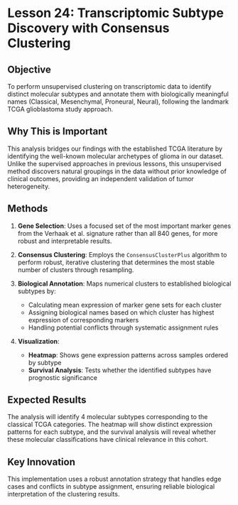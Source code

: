 # Lesson 24: Transcriptomic Subtype Discovery with Consensus Clustering

## Objective
To perform unsupervised clustering on transcriptomic data to identify distinct molecular subtypes and annotate them with biologically meaningful names (Classical, Mesenchymal, Proneural, Neural), following the landmark TCGA glioblastoma study approach.

## Why This is Important
This analysis bridges our findings with the established TCGA literature by identifying the well-known molecular archetypes of glioma in our dataset. Unlike the supervised approaches in previous lessons, this unsupervised method discovers natural groupings in the data without prior knowledge of clinical outcomes, providing an independent validation of tumor heterogeneity.

## Methods
1. **Gene Selection**: Uses a focused set of the most important marker genes from the Verhaak et al. signature rather than all 840 genes, for more robust and interpretable results.

2. **Consensus Clustering**: Employs the `ConsensusClusterPlus` algorithm to perform robust, iterative clustering that determines the most stable number of clusters through resampling.

3. **Biological Annotation**: Maps numerical clusters to established biological subtypes by:
   - Calculating mean expression of marker gene sets for each cluster
   - Assigning biological names based on which cluster has highest expression of corresponding markers
   - Handling potential conflicts through systematic assignment rules

4. **Visualization**:
   - **Heatmap**: Shows gene expression patterns across samples ordered by subtype
   - **Survival Analysis**: Tests whether the identified subtypes have prognostic significance

## Expected Results
The analysis will identify 4 molecular subtypes corresponding to the classical TCGA categories. The heatmap will show distinct expression patterns for each subtype, and the survival analysis will reveal whether these molecular classifications have clinical relevance in this cohort.

## Key Innovation
This implementation uses a robust annotation strategy that handles edge cases and conflicts in subtype assignment, ensuring reliable biological interpretation of the clustering results.
